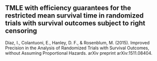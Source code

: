 ## TMLE with efficiency guarantees for the restricted mean survival time in randomized trials with survival outcomes subject to right censoring

Díaz, I., Colantuoni, E., Hanley, D. F., & Rosenblum, M. (2015). Improved Precision in the Analysis of Randomized Trials with Survival Outcomes, without Assuming Proportional Hazards. arXiv preprint arXiv:1511.08404.
